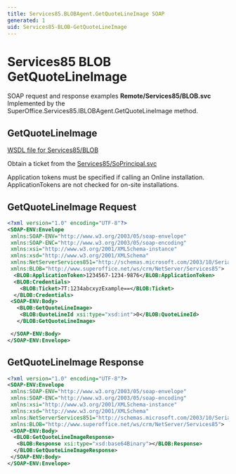 ```yaml
---
title: Services85.BLOBAgent.GetQuoteLineImage SOAP
generated: 1
uid: Services85-BLOB-GetQuoteLineImage
---
```


# Services85 BLOB GetQuoteLineImage

SOAP request and response examples **Remote/Services85/BLOB.svc**
Implemented by the <see cref="M:SuperOffice.Services85.IBLOBAgent.GetQuoteLineImage">SuperOffice.Services85.IBLOBAgent.GetQuoteLineImage</see> method.

## GetQuoteLineImage

[WSDL file for Services85/BLOB](../Services85-BLOB.md)

Obtain a ticket from the [Services85/SoPrincipal.svc](../SoPrincipal/index.md)

Application tokens must be specified if calling an Online installation. ApplicationTokens are not checked for on-site installations.

## GetQuoteLineImage Request

```xml
<?xml version="1.0" encoding="UTF-8"?>
<SOAP-ENV:Envelope
 xmlns:SOAP-ENV="http://www.w3.org/2003/05/soap-envelope"
 xmlns:SOAP-ENC="http://www.w3.org/2003/05/soap-encoding"
 xmlns:xsi="http://www.w3.org/2001/XMLSchema-instance"
 xmlns:xsd="http://www.w3.org/2001/XMLSchema"
 xmlns:NetServerServices851="http://schemas.microsoft.com/2003/10/Serialization/"
 xmlns:BLOB="http://www.superoffice.net/ws/crm/NetServer/Services85">
  <BLOB:ApplicationToken>1234567-1234-9876</BLOB:ApplicationToken>
  <BLOB:Credentials>
    <BLOB:Ticket>7T:1234abcxyzExample==</BLOB:Ticket>
  </BLOB:Credentials>
 <SOAP-ENV:Body>
   <BLOB:GetQuoteLineImage>
    <BLOB:QuoteLineId xsi:type="xsd:int">0</BLOB:QuoteLineId>
   </BLOB:GetQuoteLineImage>

 </SOAP-ENV:Body>
</SOAP-ENV:Envelope>

```

## GetQuoteLineImage Response

```xml
<?xml version="1.0" encoding="UTF-8"?>
<SOAP-ENV:Envelope
 xmlns:SOAP-ENV="http://www.w3.org/2003/05/soap-envelope"
 xmlns:SOAP-ENC="http://www.w3.org/2003/05/soap-encoding"
 xmlns:xsi="http://www.w3.org/2001/XMLSchema-instance"
 xmlns:xsd="http://www.w3.org/2001/XMLSchema"
 xmlns:NetServerServices851="http://schemas.microsoft.com/2003/10/Serialization/"
 xmlns:BLOB="http://www.superoffice.net/ws/crm/NetServer/Services85">
 <SOAP-ENV:Body>
  <BLOB:GetQuoteLineImageResponse>
   <BLOB:Response xsi:type="xsd:base64Binary"></BLOB:Response>
  </BLOB:GetQuoteLineImageResponse>
 </SOAP-ENV:Body>
</SOAP-ENV:Envelope>

```
